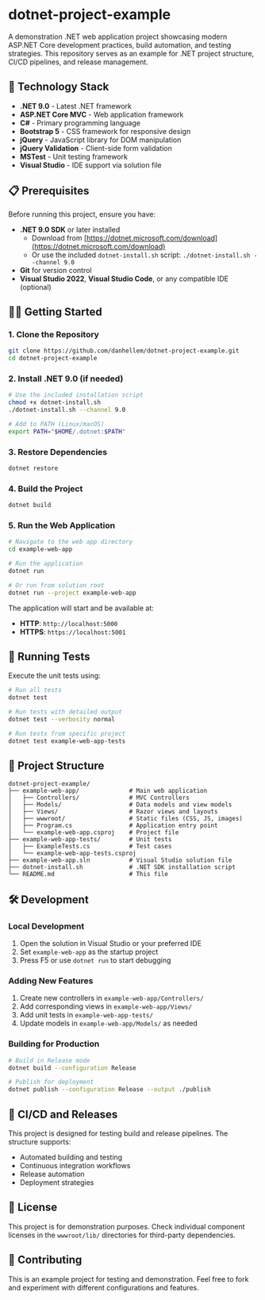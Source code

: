 # dotnet-project-example

A demonstration .NET web application project showcasing modern ASP.NET Core development practices, build automation, and testing strategies. This repository serves as an example for .NET project structure, CI/CD pipelines, and release management.

## 🚀 Technology Stack

- **.NET 9.0** - Latest .NET framework
- **ASP.NET Core MVC** - Web application framework
- **C#** - Primary programming language
- **Bootstrap 5** - CSS framework for responsive design
- **jQuery** - JavaScript library for DOM manipulation
- **jQuery Validation** - Client-side form validation
- **MSTest** - Unit testing framework
- **Visual Studio** - IDE support via solution file

## 📋 Prerequisites

Before running this project, ensure you have:

- **.NET 9.0 SDK** or later installed
  - Download from [https://dotnet.microsoft.com/download](https://dotnet.microsoft.com/download)
  - Or use the included `dotnet-install.sh` script: `./dotnet-install.sh --channel 9.0`
- **Git** for version control
- **Visual Studio 2022**, **Visual Studio Code**, or any compatible IDE (optional)

## 🏃‍♂️ Getting Started

### 1. Clone the Repository
```bash
git clone https://github.com/danhellem/dotnet-project-example.git
cd dotnet-project-example
```

### 2. Install .NET 9.0 (if needed)
```bash
# Use the included installation script
chmod +x dotnet-install.sh
./dotnet-install.sh --channel 9.0

# Add to PATH (Linux/macOS)
export PATH="$HOME/.dotnet:$PATH"
```

### 3. Restore Dependencies
```bash
dotnet restore
```

### 4. Build the Project
```bash
dotnet build
```

### 5. Run the Web Application
```bash
# Navigate to the web app directory
cd example-web-app

# Run the application
dotnet run

# Or run from solution root
dotnet run --project example-web-app
```

The application will start and be available at:
- **HTTP**: `http://localhost:5000`
- **HTTPS**: `https://localhost:5001`

## 🧪 Running Tests

Execute the unit tests using:

```bash
# Run all tests
dotnet test

# Run tests with detailed output
dotnet test --verbosity normal

# Run tests from specific project
dotnet test example-web-app-tests
```

## 📁 Project Structure

```
dotnet-project-example/
├── example-web-app/              # Main web application
│   ├── Controllers/              # MVC Controllers
│   ├── Models/                   # Data models and view models
│   ├── Views/                    # Razor views and layouts
│   ├── wwwroot/                  # Static files (CSS, JS, images)
│   ├── Program.cs                # Application entry point
│   └── example-web-app.csproj    # Project file
├── example-web-app-tests/        # Unit tests
│   ├── ExampleTests.cs           # Test cases
│   └── example-web-app-tests.csproj
├── example-web-app.sln           # Visual Studio solution file
├── dotnet-install.sh             # .NET SDK installation script
└── README.md                     # This file
```

## 🛠️ Development

### Local Development
1. Open the solution in Visual Studio or your preferred IDE
2. Set `example-web-app` as the startup project
3. Press F5 or use `dotnet run` to start debugging

### Adding New Features
1. Create new controllers in `example-web-app/Controllers/`
2. Add corresponding views in `example-web-app/Views/`
3. Add unit tests in `example-web-app-tests/`
4. Update models in `example-web-app/Models/` as needed

### Building for Production
```bash
# Build in Release mode
dotnet build --configuration Release

# Publish for deployment
dotnet publish --configuration Release --output ./publish
```

## 🔄 CI/CD and Releases

This project is designed for testing build and release pipelines. The structure supports:
- Automated building and testing
- Continuous integration workflows
- Release automation
- Deployment strategies

## 📝 License

This project is for demonstration purposes. Check individual component licenses in the `wwwroot/lib/` directories for third-party dependencies.

## 🤝 Contributing

This is an example project for testing and demonstration. Feel free to fork and experiment with different configurations and features.
